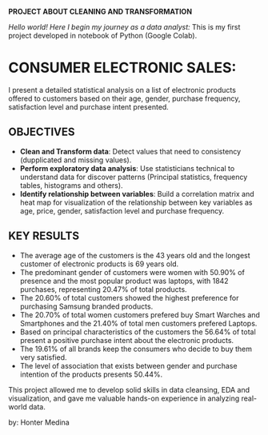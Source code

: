 **PROJECT ABOUT CLEANING AND TRANSFORMATION**

*Hello world! Here I begin my journey as a data analyst:*
This is my first project developed in notebook of Python (Google Colab).

# CONSUMER ELECTRONIC SALES:
I present a detailed statistical analysis on a list of electronic products offered to customers based on their age, gender, purchase frequency, satisfaction level and purchase intent presented.
 
## OBJECTIVES
- **Clean and Transform data**: Detect values that need to consistency (dupplicated and missing values).
- **Perform exploratory data analysis**: Use statisticians technical to understand data for discover patterns (Principal statistics, frequency tables, histograms and others). 
- **Identify relationship between variables**: Build a correlation matrix and heat map for visualization of the relationship between key variables as age, price, gender, satisfaction level and purchase frequency.
  
## KEY RESULTS
- The average age of the customers is the 43 years old and the longest customer of electronic products is 69 years old.
- The predominant gender of customers were women with 50.90% of presence and the most popular product was laptops, with 1842 purchases, representing 20.47% of total products.
- The 20.60% of total customers showed the highest preference for purchasing Samsung branded products.
- The 20.70% of total women customers prefered buy Smart Warches and Smartphones and the 21.40% of total men customers prefered Laptops.
- Based on principal characteristics of the customers the 56.64% of total  present a positive purchase intent about the electronic products.
- The 19.61% of all brands keep the consumers who decide to buy them very satisfied.
- The level of association that exists between gender and purchase intention of the products presents 50.44%.


This project allowed me to develop solid skills in data cleansing, EDA and visualization, and gave me valuable hands-on experience in analyzing real-world data.

by: Honter Medina
